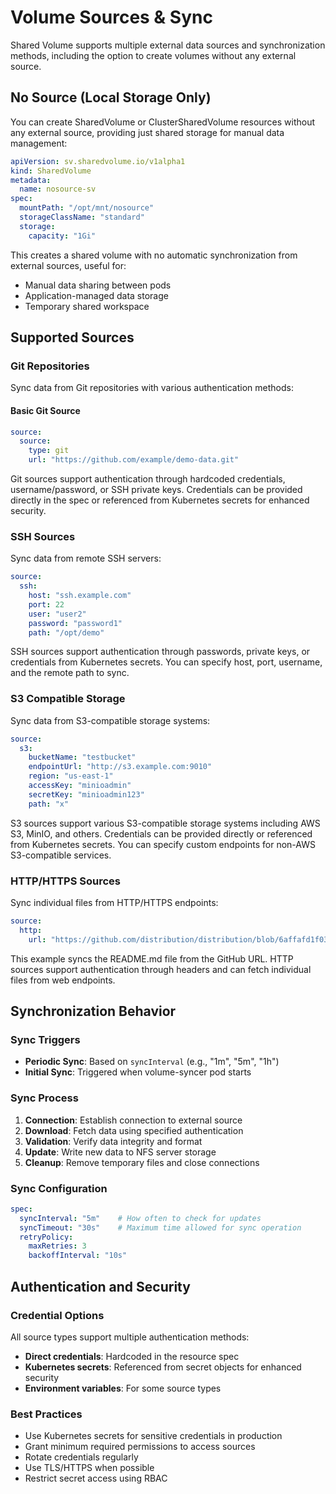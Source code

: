 # Volume Sources & Sync

Shared Volume supports multiple external data sources and synchronization methods, including the option to create volumes without any external source.

## No Source (Local Storage Only)

You can create SharedVolume or ClusterSharedVolume resources without any external source, providing just shared storage for manual data management:

```yaml
apiVersion: sv.sharedvolume.io/v1alpha1
kind: SharedVolume
metadata:
  name: nosource-sv
spec:
  mountPath: "/opt/mnt/nosource"
  storageClassName: "standard"
  storage:
    capacity: "1Gi"
```

This creates a shared volume with no automatic synchronization from external sources, useful for:
- Manual data sharing between pods
- Application-managed data storage
- Temporary shared workspace

## Supported Sources

### Git Repositories

Sync data from Git repositories with various authentication methods:

#### Basic Git Source
```yaml
source:
  source:
    type: git
    url: "https://github.com/example/demo-data.git"
```

Git sources support authentication through hardcoded credentials, username/password, or SSH private keys. Credentials can be provided directly in the spec or referenced from Kubernetes secrets for enhanced security.

### SSH Sources

Sync data from remote SSH servers:

```yaml
source:
  ssh:
    host: "ssh.example.com"
    port: 22
    user: "user2"
    password: "password1"
    path: "/opt/demo"
```

SSH sources support authentication through passwords, private keys, or credentials from Kubernetes secrets. You can specify host, port, username, and the remote path to sync.

### S3 Compatible Storage

Sync data from S3-compatible storage systems:

```yaml
source:
  s3:
    bucketName: "testbucket"
    endpointUrl: "http://s3.example.com:9010"
    region: "us-east-1"
    accessKey: "minioadmin"
    secretKey: "minioadmin123"
    path: "x"
```

S3 sources support various S3-compatible storage systems including AWS S3, MinIO, and others. Credentials can be provided directly or referenced from Kubernetes secrets. You can specify custom endpoints for non-AWS S3-compatible services.

### HTTP/HTTPS Sources

Sync individual files from HTTP/HTTPS endpoints:

```yaml
source:
  http:
    url: "https://github.com/distribution/distribution/blob/6affafd1f030087d88f88841bf66a8abe2bf4d24/contrib/apache/README.MD"
```

This example syncs the README.md file from the GitHub URL. HTTP sources support authentication through headers and can fetch individual files from web endpoints.

## Synchronization Behavior

### Sync Triggers
- **Periodic Sync**: Based on `syncInterval` (e.g., "1m", "5m", "1h")
- **Initial Sync**: Triggered when volume-syncer pod starts

### Sync Process
1. **Connection**: Establish connection to external source
2. **Download**: Fetch data using specified authentication
3. **Validation**: Verify data integrity and format
4. **Update**: Write new data to NFS server storage
5. **Cleanup**: Remove temporary files and close connections

### Sync Configuration
```yaml
spec:
  syncInterval: "5m"    # How often to check for updates
  syncTimeout: "30s"    # Maximum time allowed for sync operation
  retryPolicy:
    maxRetries: 3
    backoffInterval: "10s"
```

## Authentication and Security

### Credential Options
All source types support multiple authentication methods:
- **Direct credentials**: Hardcoded in the resource spec
- **Kubernetes secrets**: Referenced from secret objects for enhanced security
- **Environment variables**: For some source types

### Best Practices
- Use Kubernetes secrets for sensitive credentials in production
- Grant minimum required permissions to access sources
- Rotate credentials regularly
- Use TLS/HTTPS when possible
- Restrict secret access using RBAC

